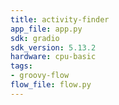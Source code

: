 ```yaml
---
title: activity-finder
app_file: app.py
sdk: gradio
sdk_version: 5.13.2
hardware: cpu-basic
tags:
- groovy-flow
flow_file: flow.py
---
```

